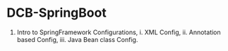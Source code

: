 # DCB-SpringBoot

1. Intro to SpringFramework Configurations,
   i. XML Config,
   ii. Annotation based Config,
   iii. Java Bean class Config.
